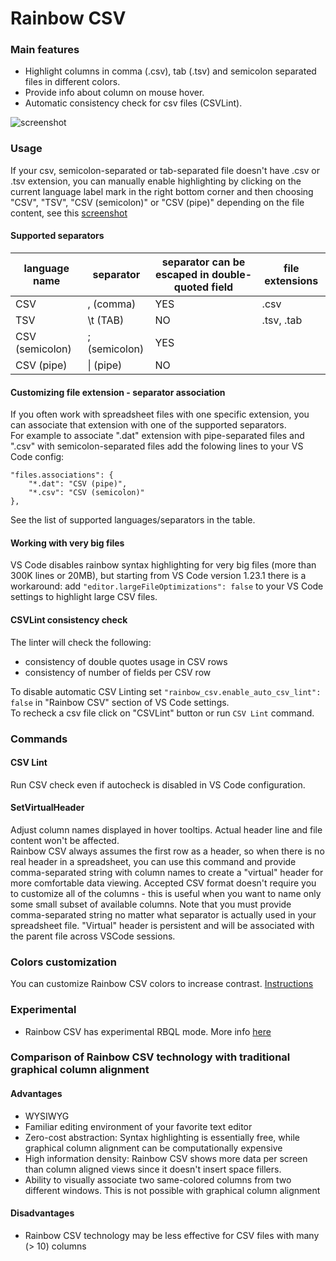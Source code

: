 # Rainbow CSV

### Main features

* Highlight columns in comma (.csv), tab (.tsv) and semicolon separated files in different colors.
* Provide info about column on mouse hover.
* Automatic consistency check for csv files (CSVLint).

![screenshot](https://i.imgur.com/PRFKVIN.png)

### Usage

If your csv, semicolon-separated or tab-separated file doesn't have .csv or .tsv extension, you can manually enable highlighting by clicking on the current language label mark in the right bottom corner and then choosing "CSV", "TSV", "CSV (semicolon)" or "CSV (pipe)" depending on the file content, see this [screenshot](https://stackoverflow.com/a/30776845/2898283)

#### Supported separators

|language name | separator | separator can be escaped in double-quoted field | file extensions |
|--------------|-----------|--------------------------------------------------|------------|
|CSV           | , (comma) | YES                                              | .csv       |
|TSV           | \t (TAB)  | NO                                              | .tsv, .tab  |
|CSV (semicolon) | ; (semicolon)  | YES                                              | |
|CSV (pipe)    | &#124; (pipe)  | NO                                              | |


#### Customizing file extension - separator association
If you often work with spreadsheet files with one specific extension, you can associate that extension with one of the supported separators.  
For example to associate ".dat" extension with pipe-separated files and ".csv" with semicolon-separated files add the folowing lines to your VS Code config:  

```
"files.associations": {
    "*.dat": "CSV (pipe)",
    "*.csv": "CSV (semicolon)"
},
```
See the list of supported languages/separators in the table.  


#### Working with very big files

VS Code disables rainbow syntax highlighting for very big files (more than 300K lines or 20MB), but starting from VS Code version 1.23.1 there is a workaround: add `"editor.largeFileOptimizations": false` to your VS Code settings to highlight large CSV files.

#### CSVLint consistency check

The linter will check the following:  
* consistency of double quotes usage in CSV rows  
* consistency of number of fields per CSV row  

To disable automatic CSV Linting set `"rainbow_csv.enable_auto_csv_lint": false` in "Rainbow CSV" section of VS Code settings.  
To recheck a csv file click on "CSVLint" button or run `CSV Lint` command.  

### Commands

#### CSV Lint
Run CSV check even if autocheck is disabled in VS Code configuration.

#### SetVirtualHeader
Adjust column names displayed in hover tooltips. Actual header line and file content won't be affected.  
Rainbow CSV always assumes the first row as a header, so when there is no real header in a spreadsheet, you can use this command and provide comma-separated string with column names to create a "virtual" header for more comfortable data viewing. Accepted CSV format doesn't require you to customize all of the columns - this is useful when you want to name only some small subset of available columns. Note that you must provide comma-separated string no matter what separator is actually used in your spreadsheet file. "Virtual" header is persistent and will be associated with the parent file across VSCode sessions.

### Colors customization 
You can customize Rainbow CSV colors to increase contrast. [Instructions](test/color_customization_example.md#colors-customization)

### Experimental

* Rainbow CSV has experimental RBQL mode. More info [here](https://github.com/mechatroner/vscode_rainbow_csv/blob/master/RBQL.md#rbql)  


### Comparison of Rainbow CSV technology with traditional graphical column alignment

#### Advantages

* WYSIWYG  
* Familiar editing environment of your favorite text editor  
* Zero-cost abstraction: Syntax highlighting is essentially free, while graphical column alignment can be computationally expensive  
* High information density: Rainbow CSV shows more data per screen than column aligned views since it doesn't insert space fillers.
* Ability to visually associate two same-colored columns from two different windows. This is not possible with graphical column alignment  

#### Disadvantages

* Rainbow CSV technology may be less effective for CSV files with many (> 10) columns
